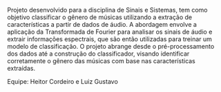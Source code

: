 Projeto desenvolvido para a disciplina de Sinais e Sistemas, tem como objetivo classificar o gênero de músicas utilizando a extração de características a partir de dados de áudio. A abordagem envolve a aplicação da Transformada de Fourier para analisar os sinais de áudio e extrair informações espectrais, que são então utilizadas para treinar um modelo de classificação. O projeto abrange desde o pré-processamento dos dados até a construção do classificador, visando identificar corretamente o gênero das músicas com base nas características extraídas.

Equipe: Heitor Cordeiro e Luiz Gustavo
